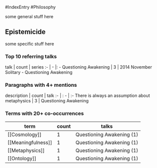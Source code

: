 #IndexEntry #Philosophy

some general stuff here

## Epistemicide
some specific stuff here

### Top 10 referring talks
talk | count | series
:- | - |: -
<a data-href="Questioning Awakening" class="internal-link">Questioning Awakening</a> | 3 | <a data-href="2014 November Solitary - Questioning Awakening" class="internal-link">2014 November Solitary - Questioning Awakening</a>

### Paragraphs with 4+ mentions
description | count | talk
:- | : - | :-
<a aria-label-position="top" aria-label="Questioning Awakening > There is always an assumption about metaphysics" data-href="Questioning Awakening#There is always an assumption about metaphysics" class="internal-link">There is always an assumption about metaphysics</a> | 3 | <a data-href="Questioning Awakening" class="internal-link">Questioning Awakening</a>

### Terms with 20+ co-occurrences
term | count | talks
-|-|-
[[Cosmology]] | 1 | <span class="counts"><a data-href="Questioning Awakening" class="internal-link">Questioning Awakening</a> (1)</span> 
[[Meaningfulness]] | 1 | <span class="counts"><a data-href="Questioning Awakening" class="internal-link">Questioning Awakening</a> (1)</span> 
[[Metaphysics]] | 1 | <span class="counts"><a data-href="Questioning Awakening" class="internal-link">Questioning Awakening</a> (1)</span> 
[[Ontology]] | 1 | <span class="counts"><a data-href="Questioning Awakening" class="internal-link">Questioning Awakening</a> (1)</span> 

